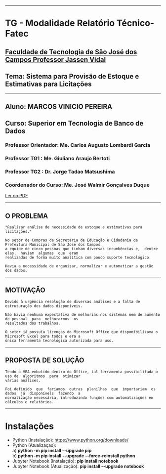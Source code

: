 * * *
# TG - Modalidade Relatório Técnico-Fatec
## [Faculdade de Tecnologia de São José dos Campos Professor Jassen Vidal](http://sjc.fatec.sp.gov.br/)
## Tema: **Sistema para Provisão de Estoque e Estimativas para Licitações**
* * *
## Aluno: **MARCOS VINICIO PEREIRA**
## Curso: **Superior em Tecnologia de Banco de Dados**
### Professor Orientador: **Me. Carlos Augusto Lombardi Garcia**
### Professor TG1       : Me. Giuliano Araujo Bertoti 
### Professor TG2       : Dr. Jorge Tadao Matsushima 
### Coordenador do Curso: Me. José Walmir Gonçalves Duque

[Ler no PDF](https://github.com/MarcosVP-Fatec/RT-Fatec-Estoque/blob/master/TG%20-%20Marcos%20Vinicio%20Pereira%20-%20Modalidade%203%20-%20Relat%C3%B3rio%20T%C3%A9cnico.pdf/)

* * *
## O PROBLEMA

	"Realizar análise de necessidade de estoque e estimativas para licitações."

	No setor de Compras da Secretaria de Educação e Cidadania da Prefeitura Municipal de São José dos Campos
	a equipe de cinco pessoas que tinham diversas incumbências e,  dentre  elas,  haviam  algumas  que  eram
	realizadas de forma muito analítica com pouco suporte tecnológico.

	Havia a necessidade de organizar, normalizar e automatizar a gestão dos dados.

*   *   *

## MOTIVAÇÃO

	Devido à urgência resolução de diversas análises e a falta de estruturação dos dados disponíveis.

	Não havia nenhuma expectativa de melhorias nos sistemas nem de aumento de pessoal  para  melhorarmos  os
	resultados dos trabalhos.

	O setor já possuía licenças do Microsoft Office que disponibilizava o Microsoft Excel para todos e era a
	única ferramenta tecnológica autorizada para uso.
	
*   *   *

## PROPOSTA DE SOLUÇÃO

	Tendo o VBA embutido dentro do Office, tal ferramenta possibilitada o uso de  algoritmos  para  otimizar
	várias análises.

	Foi definido  que  faríamos  outras  planilhas  que  importariam  os  dados  já  disponívels  fazendo  a
	normalização necessária, introduzindo funções com automatizações em cálculos e relatórios.

*   *   *

# Instalações
* Python (Instalação): https://www.python.org/downloads/
* Python (Atualizaçao):<br>a) **python -m pip install --upgrade pip** <br>b) **python -m pip install --upgrade --force-reinstall python**
* Jupyter Notebook (Instalação): **pip install notebook**
* Jupyter Notebook (Atualização): **pip install --upgrade notebook**





